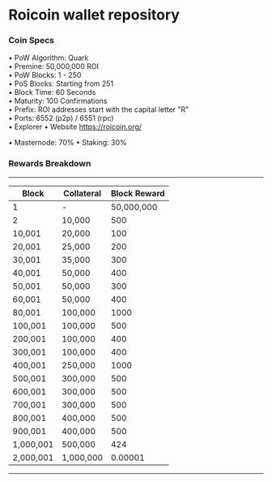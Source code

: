 Roicoin wallet repository
=====================================

### Coin Specs
 
• PoW Algorithm: Quark   
• Premine: 50,000,000 ROI  
• PoW Blocks: 1 - 250   
• PoS Blocks: Starting from 251   
• Block Time: 60 Seconds    
• Maturity: 100 Confirmations   
• Prefix: ROI addresses start with the capital letter "R"   
• Ports: 6552 (p2p) / 6551 (rpc)   
• Explorer 
• Website https://roicoin.org/

• Masternode: 70%
• Staking: 30%

### Rewards Breakdown
---
| Block     | Collateral | Block Reward  |
| --------- | ---------- | ------------  | 
| 1         | \-         | 50,000,000    | 
| 2         | 10,000     | 500           | 
| 10,001    | 20,000     | 100           | 
| 20,001    | 25,000     | 200           | 
| 30,001    | 35,000     | 300           | 
| 40,001    | 50,000     | 400           | 
| 50,001    | 50,000     | 300           |
| 60,001    | 50,000     | 400           |
| 80,001    | 100,000    | 1000          |
| 100,001   | 100,000    | 500           |
| 200,001   | 100,000    | 400           |
| 300,001   | 100,000    | 400           |
| 400,001   | 250,000    | 1000          | 
| 500,001   | 300,000    | 500           | 
| 600,001   | 300,000    | 500           |
| 700,001   | 300,000    | 500           |
| 800,001   | 400,000    | 500           |
| 900,001   | 400,000    | 500           |
| 1,000,001 | 500,000    | 424           | 
| 2,000,001 | 1,000,000  | 0.00001       | 

---
